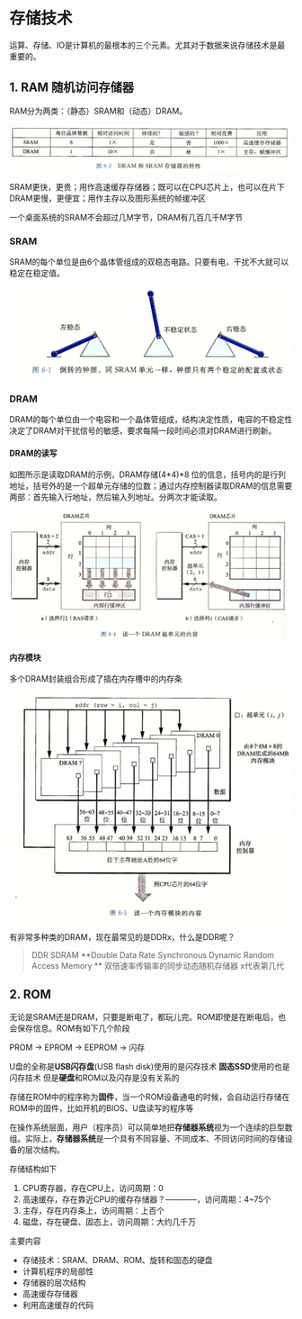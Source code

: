 # 存储技术

运算、存储、IO是计算机的最根本的三个元素。尤其对于数据来说存储技术是最重要的。

## 1. RAM 随机访问存储器

RAM分为两类：（静态）SRAM和（动态）DRAM。

![](./img/diff.JPG)

SRAM更快，更贵；用作高速缓存存储器；既可以在CPU芯片上，也可以在片下
DRAM更慢，更便宜；用作主存以及图形系统的帧缓冲区

一个桌面系统的SRAM不会超过几M字节，DRAM有几百几千M字节

### SRAM

SRAM的每个单位是由6个晶体管组成的双稳态电路。只要有电，干扰不大就可以稳定在稳定值。

![](./img/SRAM.JPG)

### DRAM

DRAM的每个单位由一个电容和一个晶体管组成，结构决定性质，电容的不稳定性决定了DRAM对干扰信号的敏感，要求每隔一段时间必须对DRAM进行刷新。

#### DRAM的读写

如图所示是读取DRAM的示例，DRAM存储(4\*4)\*8 位的信息，括号内的是行列地址，括号外的是一个超单元存储的位数；通过内存控制器读取DRAM的信息需要两部：首先输入行地址，然后输入列地址。分两次才能读取。

![](./img/DRAM1.JPG)

#### 内存模块

多个DRAM封装组合形成了插在内存槽中的内存条

![](./img/DRAM2.JPG)

有非常多种类的DRAM，现在最常见的是DDRx，什么是DDR呢？

> DDR SDRAM **Double Data Rate Synchronous Dynamic Random Access Memory ** 双倍速率传输率的同步动态随机存储器 
> x代表第几代

## 2. ROM

无论是SRAM还是DRAM，只要是断电了，都玩儿完。ROM即使是在断电后，也会保存信息。ROM有如下几个阶段

PROM -> EPROM -> EEPROM -> 闪存

U盘的全称是**USB闪存盘**(USB flash disk)使用的是闪存技术
**固态SSD**使用的也是闪存技术
但是**硬盘**和ROM以及闪存是没有关系的

存储在ROM中的程序称为**固件**，当一个ROM设备通电的时候，会自动运行存储在ROM中的固件，比如开机的BIOS、U盘读写的程序等



在操作系统层面，用户（程序员）可以简单地把**存储器系统**视为一个连续的巨型数组。实际上，**存储器系统**是一个具有不同容量、不同成本、不同访问时间的存储设备的层次结构。

存储结构如下

1. CPU寄存器，存在CPU上，访问周期：0
2. 高速缓存，存在靠近CPU的缓存存储器？————，访问周期：4~75个
3. 主存，存在内存条上，访问周期：上百个
4. 磁盘，存在硬盘、固态上，访问周期：大约几千万

主要内容

- 存储技术：SRAM、DRAM、ROM、旋转和固态的硬盘
- 计算机程序的局部性
- 存储器的层次结构
- 高速缓存存储器
- 利用高速缓存的代码